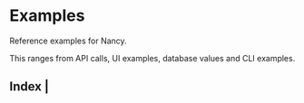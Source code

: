 # Examples
Reference examples for Nancy.

This ranges from API calls, UI examples, database values and CLI examples.

## Index |
